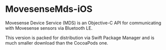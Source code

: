 # MovesenseMds-iOS

Movesense Device Service (MDS) is an Objective-C API for communicating with Movesense sensors via Bluetooth LE.

This version is packed for distribution via Swift Package Manager and is much smaller download than the CocoaPods one.

